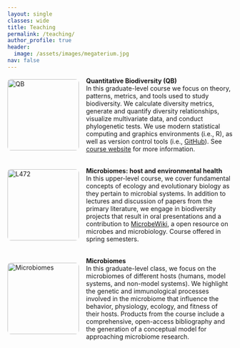 ```yaml
---
layout: single
classes: wide
title: Teaching
permalink: /teaching/
author_profile: true
header:
  image: /assets/images/megaterium.jpg
nav: false
---
```


<style>
.person-row {
  display: flex;
  align-items: center;
  margin-bottom: 2rem;
}

.people-img {
  width: 160px;
  height: auto;
  margin-right: 1rem;
  border-radius: 8px;
}

.person-text {
  flex: 1;
}
</style>

<div class="person-row">
  <img src="{{ '/assets/images/QB.bw.png' | relative_url }}" class="people-img" alt="QB">
  <div class="person-text">
    <strong>Quantitative Biodiversity (QB)</strong><br>
    In this graduate-level course we focus on theory, patterns, metrics, and tools used to study biodiversity. We calculate diversity metrics, generate and quantify diversity relationships, visualize multivariate data, and conduct phylogenetic tests. We use modern statistical computing and graphics environments (i.e., R), as well as version control tools (i.e., <a href="https://github.com/QuantitativeBiodiversity">GitHub</a>). See <a href="https://qbiodiversity.netlify.app/">course website</a> for more information.
  </div>
</div>
<div class="person-row">
  <img src="{{ '/assets/images/microbiomes.bw.png' | relative_url }}" class="people-img" alt="L472">
  <div class="person-text">
    <strong>Microbiomes: host and environmental health</strong><br>
    In this upper-level course, we cover fundamental concepts of ecology and evolutionary biology as they pertain to microbial systems. In addition to lectures and discussion of papers from the primary literature, we engage in biodiversity projects that result in oral presentations and a contribution to <a href="https://microbewiki.kenyon.edu/index.php/MicrobeWiki">MicrobeWiki</a>, a open resource on microbes and microbiology. Course offered in spring semesters.
  </div>
</div>
<div class="person-row">
  <img src="{{ '/assets/images/colormicro.bw.png' | relative_url }}" class="people-img" alt="Microbiomes">
  <div class="person-text">
    <strong>Microbiomes</strong><br>
    In this graduate-level class, we focus on the microbiomes of different hosts (humans, model systems, and non-model systems). We highlight the genetic and immunological processes involved in the microbiome that influence the behavior, physiology, ecology, and fitness of their hosts. Products from the course include a comprehensive, open-access bibliography and the generation of a conceptual model for approaching microbiome research.
  </div>
</div>